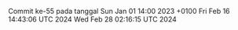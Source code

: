 Commit ke-55 pada tanggal Sun Jan 01 14:00 2023 +0100
Fri Feb 16 14:43:06 UTC 2024
Wed Feb 28 02:16:15 UTC 2024
